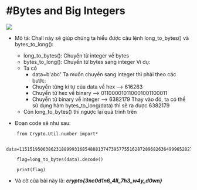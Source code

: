 # **#Bytes and Big Integers**


![](https://i.imgur.com/n6cevKE.png)



-   Mô tả: Chall này sẽ giúp chúng ta hiểu được câu lệnh long_to_bytes() và bytes_to_long():
    +   long_to_bytes(): Chuyển từ integer về bytes
    +   bytes_to_long(): Chuyển từ bytes sang integer
    Ví dụ:
    +   Ta có 
        *   data=b'abc'
        Ta muốn chuyển sang integer thì phải theo các bước:
        *   Chuyển từng kí tự của data về hex --> 616263
        *   Chuyển từ hex về binary --> 011000010110001001100011
        *   Chuyển từ binary về integer --> 6382179
        Thay vào đó, ta có thể sử dụng hàm bytes_to_long(data) thì sẽ ra được 6382179
    +   Còn long_to_bytes() thì ngược lại quá trình trên

-    Đoạn code sẽ như sau:
```
    from Crypto.Util.number import*

    data=11515195063862318899931685488813747395775516287289682636499965282714637259206269

    flag=long_to_bytes(data).decode()

    print(flag)
```
-    Và cờ của bài này là: ***crypto{3nc0d1n6_4ll_7h3_w4y_d0wn}***


